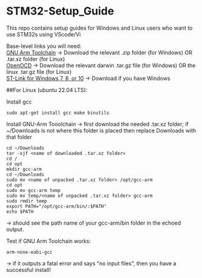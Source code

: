 # STM32-Setup_Guide
This repo contains setup guides for Windows and Linux users who want to use STM32s using VScode/Vi

Base-level links you will need:  
[GNU Arm Toolchain](https://developer.arm.com/downloads/-/arm-gnu-toolchain-downloads)  -> Download the relevant .zip folder (for Windows) OR .tar.xz folder (for Linux)  
[OpenOCD](https://github.com/xpack-dev-tools/openocd-xpack/releases) -> Download the relevant darwin .tar.gz file (for Windows) OR the linux .tar.gz file (for Linux)  
[ST-Link for Windows 7, 8, or 10](https://www.st.com/en/development-tools/stsw-link009.html#get-software) -> Download if you have Windows


##For Linux (ubuntu 22.04 LTS):  

Install gcc  
```
sudo apt-get install gcc make binutils
```

Install GNU-Arm Tooolchain -> first download the needed .tar.xz folder; if ~/Downloads is not where this folder is placed then replace Downloads with that folder  
```
cd ~/Downloads
tar -xjf <name of downloaded .tar.xz folder>
cd /
cd opt
mkdir gcc-arm
cd ~/Downloads
sudo mv <name of unpacked .tar.xz folder> /opt/gcc-arm
cd opt
sudo mv gcc-arm temp
sudo mv temp/<name of unpacked .tar.xz folder> gcc-arm
sudo rmdir temp
export PATH="/opt/gcc-arm/bin/:$PATH"
echo $PATH
```
-> should see the path name of your gcc-arm/bin folder in the echoed output.  

Test if GNU Arm Toolchain works:  
```
arm-none-eabi-gcc
```
-> if it outputs a fatal error and says "no input files", then you have a successful install!  



